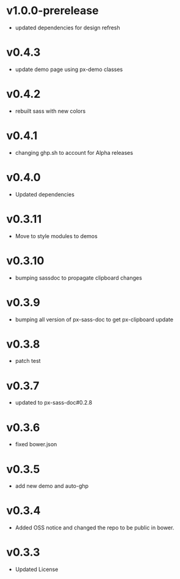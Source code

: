 v1.0.0-prerelease
==================
* updated dependencies for design refresh

v0.4.3
==================
* update demo page using px-demo classes

v0.4.2
==================
* rebuilt sass with new colors

v0.4.1
==================
* changing ghp.sh to account for Alpha releases

v0.4.0
==================
* Updated dependencies

v0.3.11
==================
* Move to style modules to demos

v0.3.10
==================
* bumping sassdoc to propagate clipboard changes


v0.3.9
==================
* bumping all version of px-sass-doc to get px-clipboard update


v0.3.8
==================
* patch test

v0.3.7
==============================
* updated to px-sass-doc#0.2.8

v0.3.6
==============================
* fixed bower.json

v0.3.5
==============================
* add new demo and auto-ghp

v0.3.4
==============================
* Added OSS notice and changed the repo to be public in bower.

v0.3.3
====================
* Updated License

